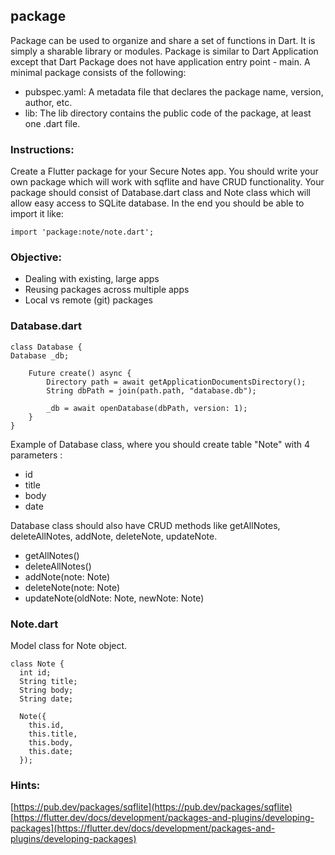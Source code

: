 ## package

Package can be used to organize and share a set of functions in Dart. It is simply a sharable library or modules.
Package is similar to Dart Application except that Dart Package does not have application entry point - main.
A minimal package consists of the following:

- pubspec.yaml:
  A metadata file that declares the package name, version, author, etc.
- lib:
  The lib directory contains the public code of the package, at least one .dart file.

### Instructions:

Create a Flutter package for your Secure Notes app. You should write
your own package which will work with sqflite and have CRUD
functionality.
Your package should consist of Database.dart class and Note class which
will allow easy access to SQLite database.
In the end you should be able to import it like:

```
import 'package:note/note.dart';

```

### Objective:

- Dealing with existing, large apps
- Reusing packages across multiple apps
- Local vs remote (git) packages

### Database.dart

```
class Database {
Database _db;

    Future create() async {
        Directory path = await getApplicationDocumentsDirectory();
        String dbPath = join(path.path, "database.db");

        _db = await openDatabase(dbPath, version: 1);
    }
}

```

Example of Database class, where you should create table "Note" with 4 parameters :

- id
- title
- body
- date

Database class should also have CRUD methods like getAllNotes, deleteAllNotes, addNote, deleteNote, updateNote.

- getAllNotes()
- deleteAllNotes()
- addNote(note: Note)
- deleteNote(note: Note)
- updateNote(oldNote: Note, newNote: Note)

### Note.dart

Model class for Note object.

```
class Note {
  int id;
  String title;
  String body;
  String date;

  Note({
    this.id,
    this.title,
    this.body,
    this.date;
  });

```

### Hints:

[https://pub.dev/packages/sqflite](https://pub.dev/packages/sqflite) [https://flutter.dev/docs/development/packages-and-plugins/developing-packages](https://flutter.dev/docs/development/packages-and-plugins/developing-packages)
